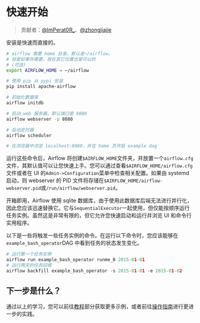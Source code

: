 # 快速开始

> 贡献者：[@ImPerat0R\_](https://github.com/tssujt)、[@zhongjiajie](https://github.com/zhongjiajie)

安装是快速而直接的。

```bash
# airflow 需要 home 目录，默认是~/airflow，
# 但是如果你需要，放在其它位置也是可以的
# (可选)
export AIRFLOW_HOME = ~/airflow

# 使用 pip 从 pypi 安装
pip install apache-airflow

# 初始化数据库
airflow initdb

# 启动 web 服务器，默认端口是 8080
airflow webserver -p 8080

# 启动定时器
airflow scheduler

# 在浏览器中浏览 localhost:8080，并在 home 页开启 example dag
```

运行这些命令后，Airflow 将创建`$AIRFLOW_HOME`文件夹，并放置一个`airflow.cfg`文件，其默认值可以让您快速上手。您可以通过查看`$AIRFLOW_HOME/airflow.cfg`文件或者在 UI 的`Admin->Configuration`菜单中检查相关配置。如果由 systemd 启动，则 webserver 的 PID 文件将存储在`$AIRFLOW_HOME/airflow-webserver.pid`或`/run/airflow/webserver.pid`。

开箱即用，Airflow 使用 sqlite 数据库，由于使用此数据库后端无法进行并行化，因此您应该迅速替换它。它与`SequentialExecutor`一起使用，但仅能按顺序运行任务实例。虽然这是非常有限的，但它允许您快速启动和运行并浏览 UI 和命令行实用程序。

以下是一些将触发一些任务实例的命令。在运行以下命令时，您应该能够在`example_bash_operator`DAG 中看到任务的状态发生变化。

```py
# 运行第一个任务实例
airflow run example_bash_operator runme_0 2015-01-01
# 运行两天的任务回填
airflow backfill example_bash_operator -s 2015-01-01 -e 2015-01-02
```

## 下一步是什么？

通过以上的学习，您可以前往[教程](zh/tutorial.md)部分获取更多示例，或者前往[操作指南](zh/howto/index.md)进行更进一步的实践。

